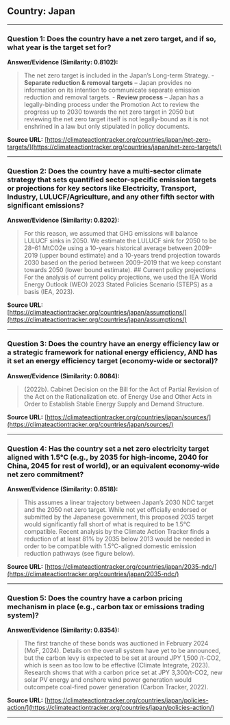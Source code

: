 ## Country: Japan

---
### Question 1: Does the country have a net zero target, and if so, what year is the target set for?

**Answer/Evidence (Similarity: 0.8102):**
> The net zero target is included in the Japan’s Long-term Strategy. - **Separate reduction & removal targets** – Japan provides no information on its intention to communicate separate emission reduction and removal targets. - **Review process** – Japan has a legally-binding process under the Promotion Act to review the progress up to 2030 towards the net zero target in 2050 but reviewing the net zero target itself is not legally-bound as it is not enshrined in a law but only stipulated in policy documents.

**Source URL:** [https://climateactiontracker.org/countries/japan/net-zero-targets/](https://climateactiontracker.org/countries/japan/net-zero-targets/)

---
### Question 2: Does the country have a multi-sector climate strategy that sets quantified sector-specific emission targets or projections for key sectors like Electricity, Transport, Industry, LULUCF/Agriculture, and any other fifth sector with significant emissions?

**Answer/Evidence (Similarity: 0.8202):**
> For this reason, we assumed that GHG emissions will balance LULUCF sinks in 2050. We estimate the LULUCF sink for 2050 to be 28–61 MtCO2e using a 10-years historical average between 2009–2019 (upper bound estimate) and a 10-years trend projection towards 2030 based on the period between 2009–2019 that we keep constant towards 2050 (lower bound estimate). ## Current policy projections   For the analysis of current policy projections, we used the IEA World Energy Outlook (WEO) 2023 Stated Policies Scenario (STEPS) as a basis (IEA, 2023).

**Source URL:** [https://climateactiontracker.org/countries/japan/assumptions/](https://climateactiontracker.org/countries/japan/assumptions/)

---
### Question 3: Does the country have an energy efficiency law or a strategic framework for national energy efficiency, AND has it set an energy efficiency target (economy-wide or sectoral)?

**Answer/Evidence (Similarity: 0.8084):**
> (2022b). Cabinet Decision on the Bill for the Act of Partial Revision of the Act on the Rationalization etc. of Energy Use and Other Acts in Order to Establish Stable Energy Supply and Demand Structure.

**Source URL:** [https://climateactiontracker.org/countries/japan/sources/](https://climateactiontracker.org/countries/japan/sources/)

---
### Question 4: Has the country set a net zero electricity target aligned with 1.5°C (e.g., by 2035 for high-income, 2040 for China, 2045 for rest of world), or an equivalent economy-wide net zero commitment?

**Answer/Evidence (Similarity: 0.8518):**
> This assumes a linear trajectory between Japan’s 2030 NDC target and the 2050 net zero target. While not yet officially endorsed or submitted by the Japanese government, this proposed 2035 target would significantly fall short of what is required to be 1.5°C compatible. Recent analysis by the Climate Action Tracker finds a reduction of at least 81% by 2035 below 2013 would be needed in order to be compatible with 1.5°C-aligned domestic emission reduction pathways (see figure below).

**Source URL:** [https://climateactiontracker.org/countries/japan/2035-ndc/](https://climateactiontracker.org/countries/japan/2035-ndc/)

---
### Question 5: Does the country have a carbon pricing mechanism in place (e.g., carbon tax or emissions trading system)?

**Answer/Evidence (Similarity: 0.8354):**
> The first tranche of these bonds was auctioned in February 2024 (MoF, 2024). Details on the overall system have yet to be announced, but the carbon levy is expected to be set at around JPY 1,500 /t-CO2, which is seen as too low to be effective (Climate Integrate, 2023). Research shows that with a carbon price set at JPY 3,300/t-CO2, new solar PV energy and onshore wind power generation would outcompete coal-fired power generation (Carbon Tracker, 2022).

**Source URL:** [https://climateactiontracker.org/countries/japan/policies-action/](https://climateactiontracker.org/countries/japan/policies-action/)

---

